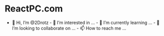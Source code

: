 # ReactPC.com
- 👋 Hi, I’m @2Drotz - 👀 I’m interested in ... - 🌱 I’m currently learning ... - 💞️ I’m looking to collaborate on ... - 📫 How to reach me ...
